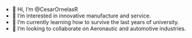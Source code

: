 - 👋 Hi, I’m @CesarOrnelasR
- 👀 I’m interested in innovative manufacture and service. 
- 🌱 I’m currently learning how to survive the last years of university.
- 💞️ I’m looking to collaborate on Aeronautic and automotive industries.

<!---
CesarOrnelasR/CesarOrnelasR is a ✨ special ✨ repository because its `README.md` (this file) appears on your GitHub profile.
You can click the Preview link to take a look at your changes.
--->

